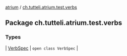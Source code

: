 [atrium](../index.md) / [ch.tutteli.atrium.test.verbs](.)

## Package ch.tutteli.atrium.test.verbs

### Types

| [VerbSpec](-verb-spec/index.md) | `open class VerbSpec` |


